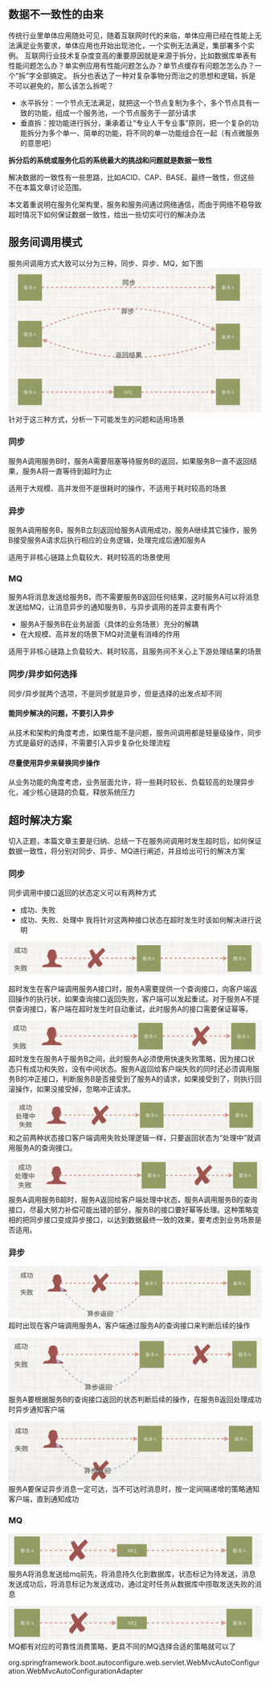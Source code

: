 ## 数据不一致性的由来
传统行业里单体应用随处可见，随着互联网时代的来临，单体应用已经在性能上无法满足业务要求，单体应用也开始出现池化，一个实例无法满足，集部署多个实例。
互联网行业技术复杂度变高的重要原因就是来源于拆分，比如数据库单表有性能问题怎么办？单实例应用有性能问题怎么办？单节点缓存有问题怎怎么办？一个“拆”字全部搞定。
拆分也表达了一种对复杂事物分而治之的思想和逻辑，拆是不可以避免的，那么该怎么拆呢？
* 水平拆分：一个节点无法满足，就把这一个节点复制为多个，多个节点具有一致的功能，组成一个服务池，一个节点服务于一部分请求
* 垂直拆：按功能进行拆分，秉承着让“专业人干专业事”原则，把一个复杂的功能拆分为多个单一、简单的功能，将不同的单一功能组合在一起（有点微服务的意思吧）

**拆分后的系统或服务化后的系统最大的挑战和问题就是数据一致性**

解决数据的一致性有一些思路，比如ACID、CAP、BASE、最终一致性，但这些不在本篇文章讨论范围。

本文着重说明在服务化架构里，服务和服务间通过网络通信，而由于网络不稳导致超时情况下如何保证数据一致性，给出一些切实可行的解决办法

## 服务间调用模式
服务间调用方式大致可以分为三种，同步、异步、MQ，如下图
![request_time](../weixin/timeout_request_time.png)
针对于这三种方式，分析一下可能发生的问题和适用场景

### 同步
服务A调用服务B时，服务A需要阻塞等待服务B的返回，如果服务B一直不返回结果，服务A将一直等待到超时为止

适用于大规模、高并发但不是很耗时的操作，不适用于耗时较高的场景

### 异步
服务A调用服务B，服务B立刻返回给服务A调用成功，服务A继续其它操作，服务B接受服务A请求后执行相应的业务逻辑，处理完成后通知服务A

适用于非核心链路上负载较大、耗时较高的场景使用

### MQ
服务A将消息发送给服务B，而不需要服务B返回任何结果，这时服务A可以将消息发送给MQ，让消息异步的通知服务B，与异步调用的差异主要有两个
* 服务A于服务B在业务层面（具体的业务场景）充分的解耦
* 在大规模、高并发的场景下MQ对流量有消峰的作用

适用于非核心链路上负载较大、耗时较高，且服务间不关心上下游处理结果的场景

### 同步/异步如何选择
同步/异步就两个选项，不是同步就是异步，但是选择的出发点却不同

#### 能同步解决的问题，不要引入异步
从技术和架构的角度考虑，如果性能不是问题，服务间调用都是轻量级操作，同步方式是最好的选择，不需要引入异步复杂化处理流程

#### 尽量使用异步来替换同步操作
从业务功能的角度考虑，业务层面允许，将一些耗时较长、负载较高的处理异步化，减少核心链路的负载，释放系统压力

## 超时解决方案
切入正题，本篇文章主要是归纳、总结一下在服务间调用时发生超时后，如何保证数据一致性，将分别对同步、异步、MQ进行阐述，并且给出可行的解决方案

### 同步

同步调用中接口返回的状态定义可以有两种方式
* 成功、失败
* 成功、失败、处理中
我将针对这两种接口状态在超时发生时该如何解决进行说明

![timeout_sync1](../weixin/timeout_sync1.png)

超时发生在客户端调用服务A接口时，服务A需要提供一个查询接口，向客户端返回操作的执行状，如果查询接口返回失败，客户端可以发起重试。对于服务A不提供查询接口，客户端在超时发生时自动重试，此时服务A的接口需要保证幂等。

![timeout_sync2](../weixin/timeout_sync2.png)
超时发生在服务A于服务B之间，此时服务A必须使用快速失败策略，因为接口状态只有成功和失败，没有中间状态。服务A返回给客户端失败的同时还必须调用服务B的冲正接口，判断服务B是否接受到了服务A的请求，如果接受到了，则执行回滚操作，如果没接受掉，忽略冲正请求。

![timeout_sync3](../weixin/timeout_sync3.png)
和之前两种状态接口客户端调用失败处理逻辑一样，只要返回状态为“处理中”就调用服务A的查询接口。

![timeout_sync4](../weixin/timeout_sync4.png)
服务A调用服务B超时，服务A返回给客户端处理中状态，服务A调用服务B的查询接口，尽最大努力补偿可能出错的部分，服务B的接口要好幂等处理。这种策略变相的把同步接口变成异步接口，以达到数据最终一致的效果，要考虑到业务场景是否适用。

### 异步
![timeout_async1](../weixin/timeout_async1.png)
超时出现在客户端调用服务A，客户端通过服务A的查询接口来判断后续的操作

![timeout_async1](../weixin/timeout_async2.png)
服务A要根据服务B的查询接口返回的状态判断后续的操作，在服务B返回处理成功时异步通知客户端

![timeout_async1](../weixin/timeout_async3.png)
服务A要保证异步消息一定可达，当不可达时消息时，按一定间隔递增的策略通知客户端，直到通知成功

### MQ

![timeout_mq1](../weixin/timeout_mq1.png)
服务A将消息发送给mq前先，将消息持久化到数据库，状态标记为待发送，消息发送成功后，将消息标记为发送成功，通过定时任务从数据库中捞取发送失败的消息

![timeout_mq1](../weixin/timeout_mq1.png)
MQ都有对应的可靠性消费策略，更具不同的MQ选择合适的策略就可以了



org.springframework.boot.autoconfigure.web.servlet.WebMvcAutoConfiguration.WebMvcAutoConfigurationAdapter